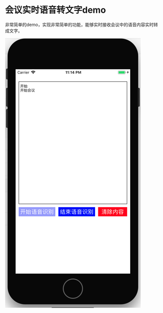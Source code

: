# 会议实时语音转文字demo

非常简单的demo，实现非常简单的功能，能够实时接收会议中的语音内容实时转成文字。

![](https://raw.githubusercontent.com/lqs469/NLRealtimeRecords/master/RTR.png)
